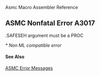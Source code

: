 Asmc Macro Assembler Reference

## ASMC Nonfatal Error A3017

.SAFESEH argument must be a PROC

_* Non ML compatible error_

#### See Also

[ASMC Error Messages](readme.md)